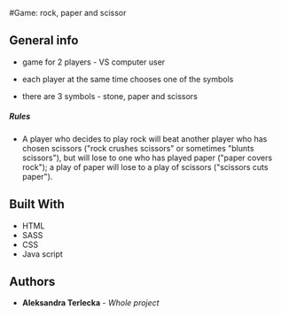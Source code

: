 #Game: rock, paper and scissor

## General info
* game for 2 players - VS computer user

 * each player at the same time chooses one of the symbols
 
 * there are 3 symbols - stone, paper and scissors
 
 ##### Rules
* A player who decides to play rock will beat another player who has chosen scissors ("rock crushes scissors" or sometimes "blunts scissors"), but will lose to one who has played paper ("paper covers rock"); 
 a play of paper will lose to a play of scissors ("scissors cuts paper").



## Built With

* HTML
* SASS
* CSS
* Java script

## Authors

* **Aleksandra Terlecka** - *Whole project* 
